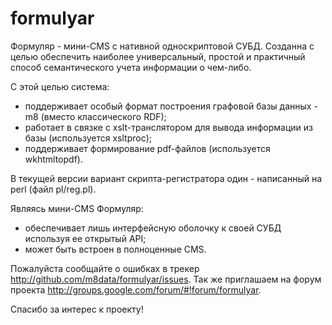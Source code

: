 # formulyar
Формуляр - мини-CMS с нативной односкриптовой СУБД. 
Созданна с целью обеспечить наиболее универсальный, простой и практичный способ семантического учета информации о чем-либо.

С этой целью система:
- поддерживает особый формат построения графовой базы данных - m8 (вместо классического RDF);
- работает в связке с xslt-транслятором для вывода информации из базы (используется xsltproc);
- поддерживает формирование pdf-файлов (используется wkhtmltopdf).

В текущей версии вариант скрипта-регистратора один - написанный на perl (файл pl/reg.pl).

Являясь мини-CMS Формуляр:
- обеспечивает лишь интерфейсную оболочку к своей СУБД используя ее открытый API;
- может быть встроен в полноценные CMS. 

Пожалуйста сообщайте о ошибках в трекер http://github.com/m8data/formulyar/issues. Так же приглашаем на форум проекта http://groups.google.com/forum/#!forum/formulyar.

Спасибо за интерес к проекту!